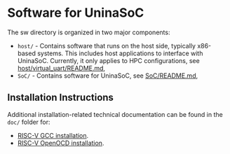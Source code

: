 # Software for UninaSoC
The sw directory is organized in two major components:
* `host/` - Contains software that runs on the host side, typically x86-based systems. This includes host applications to interface with UninaSoC. Currently, it only applies to HPC configurations, see [host/virtual_uart/README.md](host/virtual_uart/README.md),
* `SoC/`  - Contains software for UninaSoC, see [SoC/README.md](SoC/README.md),

## Installation Instructions


Additional installation-related technical documentation can be found in the `doc/` folder for:
* [RISC-V GCC installation](doc/GCC_INSTALLATION.md).
* [RISC-V OpenOCD installation](doc/OPENOCD_INSTALLATION.md).
